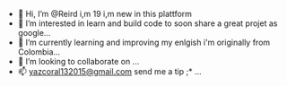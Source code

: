 - 👋 Hi, I’m @Reird i,m 19 i,m new in this plattform
- 👀 I’m interested in learn and  build code to soon share a great projet as google...
- 🌱 I’m currently learning and improving my enlgish i'm originally from Colombia...
- 💞️ I’m looking to collaborate on ...
- 📫 yazcoral132015@gmail.com send me a tip ;* ...

<!---
Reird/Reird is a ✨ special ✨ repository because its `README.md` (this file) appears on your GitHub profile.
You can click the Preview link to take a look at your changes.
--->
